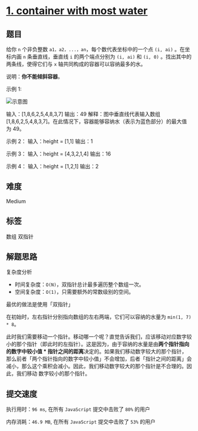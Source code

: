 # [1. container with most water](https://leetcode-cn.com/problems/container-with-most-water/description/)

## 题目

给你 `n` 个非负整数 `a1，a2，...，an`，每个数代表坐标中的一个点 `(i, ai)` 。在坐标内画 `n` 条垂直线，垂直线 `i` 的两个端点分别为 `(i, ai)` 和 `(i, 0)` 。找出其中的两条线，使得它们与 `x` 轴共同构成的容器可以容纳最多的水。

说明：**你不能倾斜容器**。

示例 1:

![示意图](https://aliyun-lc-upload.oss-cn-hangzhou.aliyuncs.com/aliyun-lc-upload/uploads/2018/07/25/question_11.jpg)

输入：[1,8,6,2,5,4,8,3,7]
输出：49
解释：图中垂直线代表输入数组 [1,8,6,2,5,4,8,3,7]。在此情况下，容器能够容纳水（表示为蓝色部分）的最大值为 49。

示例 2：
输入：height = [1,1]
输出：1

示例 3：
输入：height = [4,3,2,1,4]
输出：16

示例 4：
输入：height = [1,2,1]
输出：2

## 难度

Medium

## 标签

数组 双指针

## 解题思路

复杂度分析

- 时间复杂度：`O(N)`，双指针总计最多遍历整个数组一次。
- 空间复杂度：`O(1)`，只需要额外的常数级别的空间。

最优的做法是使用「双指针」

在初始时，左右指针分别指向数组的左右两端，它们可以容纳的水量为 `min(1, 7) * 8`。

此时我们需要移动一个指针。移动哪一个呢？直觉告诉我们，应该移动对应数字较小的那个指针（即此时的左指针）。这是因为，由于容纳的水量是由**两个指针指向的数字中较小值 * 指针之间的距离**决定的。如果我们移动数字较大的那个指针，那么前者「两个指针指向的数字中较小值」不会增加，后者「指针之间的距离」会减小，那么这个乘积会减小。因此，我们移动数字较大的那个指针是不合理的。因此，我们移动 数字较小的那个指针。

## 提交速度

执行用时：`96 ms`, 在所有 `JavaScript` 提交中击败了 `80%` 的用户

内存消耗：`46.9 MB`, 在所有 `JavaScript` 提交中击败了 `53%` 的用户
